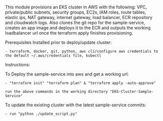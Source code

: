 This module provisions an EKS cluster in AWS with the following: VPC, private/public subnets, security groups, EC2s, IAM roles, route tables, elastic ips, NAT gateway, internet gateway, load balancer, ECR repository and cloudwatch logs. Also clones the git repo for the sample-service, creates an app image and deploys it to the ECR and outputs the working loadbalancer url once the terraform apply finishes provisioning.



Prerequisites Installed prior to deploy/update cluster:

    - terraform, docker, git, python, aws cli/configure aws credentials to the default ~/.aws/credentials file, kubectl



Instructions:

To Deploy the sample-service into aws and get a working url:

    - "terraform init" "terraform plan" & "terraform apply -auto-approve" 
    
    run the above commands in the working directory "EKS-Cluster-Sample-Service" 

To update the existing cluster with the latest sample-service commits:

    - run "python ./update_script.py"

